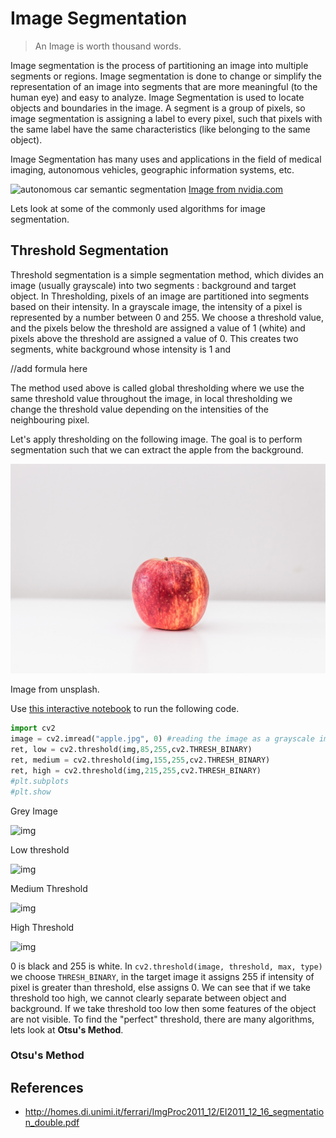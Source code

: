 # Image Segmentation

  > An Image is worth thousand words.

Image segmentation is the process of partitioning an image into multiple segments or regions. Image segmentation is done to change or simplify the representation of an image into segments that are more meaningful (to the human eye) and easy to analyze. Image Segmentation is used to locate objects and boundaries in the image. A segment is a group of pixels, so image segmentation is assigning a label to every pixel, such that pixels with the same label have the same characteristics (like belonging to the same object).

Image Segmentation has many uses and applications in the field of medical imaging, autonomous vehicles, geographic information systems, etc. 

![autonomous car semantic segmentation](nvidia-ss.jpeg)
[Image from nvidia.com](https://blogs.nvidia.com/blog/2016/01/05/eyes-on-the-road-how-autonomous-cars-understand-what-theyre-seeing/)

Lets look at some of the commonly used algorithms for image segmentation.

## Threshold Segmentation

Threshold segmentation is a simple segmentation method, which divides an image (usually grayscale) into two segments : background and target object. In Thresholding, pixels of an image are partitioned into segments based on their intensity. In a grayscale image, the intensity of a pixel is represented by a number between 0 and 255. We choose a threshold value, and the pixels below the threshold are assigned a value of 1 (white) and pixels above the threshold are assigned a value of 0. This creates two segments, white background whose intensity is 1 and 

//add formula here

The method used above is called global thresholding where we use the same threshold value throughout the image, in local thresholding we change the threshold value depending on the intensities of the neighbouring pixel.

Let's apply thresholding on the following image. The goal is to perform segmentation such that we can extract the apple from the background.

![img](apple.jpg)

Image from unsplash.

Use [this interactive notebook](--------colablink-----------) to run the following code.

```python
import cv2
image = cv2.imread("apple.jpg", 0) #reading the image as a grayscale image.
ret, low = cv2.threshold(img,85,255,cv2.THRESH_BINARY)
ret, medium = cv2.threshold(img,155,255,cv2.THRESH_BINARY)
ret, high = cv2.threshold(img,215,255,cv2.THRESH_BINARY)
#plt.subplots
#plt.show
```
Grey Image

![img]()

Low threshold

![img]()

Medium Threshold

![img]()

High Threshold

![img]()

0 is black and 255 is white. In `cv2.threshold(image, threshold, max, type)` we choose `THRESH_BINARY`, in the target image it assigns 255 if intensity of pixel is greater than threshold, else assigns 0. We can see that if we take threshold too high, we cannot clearly separate between object and background. If we take threshold too low then some features of the object are not visible. To find the "perfect" threshold, there are many algorithms, lets look at **Otsu's Method**.

### Otsu's Method



## References 
- http://homes.di.unimi.it/ferrari/ImgProc2011_12/EI2011_12_16_segmentation_double.pdf
